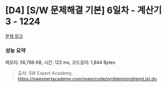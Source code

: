 # [D4] [S/W 문제해결 기본] 6일차 - 계산기3 - 1224 

[문제 링크](https://swexpertacademy.com/main/code/problem/problemDetail.do?contestProbId=AV14tDX6AFgCFAYD) 

### 성능 요약

메모리: 56,788 KB, 시간: 122 ms, 코드길이: 1,844 Bytes



> 출처: SW Expert Academy, https://swexpertacademy.com/main/code/problem/problemList.do